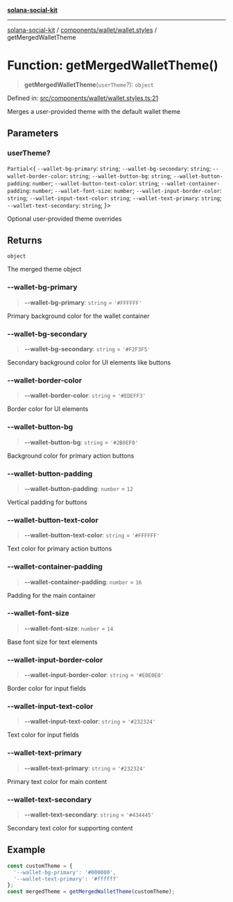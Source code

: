 [**solana-social-kit**](../../../../README.md)

***

[solana-social-kit](../../../../README.md) / [components/wallet/wallet.styles](../README.md) / getMergedWalletTheme

# Function: getMergedWalletTheme()

> **getMergedWalletTheme**(`userTheme`?): `object`

Defined in: [src/components/wallet/wallet.styles.ts:21](https://github.com/SendArcade/solana-social-starter/blob/03568260ca96ed63f77049843c721de1cb011893/src/components/wallet/wallet.styles.ts#L21)

Merges a user-provided theme with the default wallet theme

## Parameters

### userTheme?

`Partial`\<\{ `--wallet-bg-primary`: `string`; `--wallet-bg-secondary`: `string`; `--wallet-border-color`: `string`; `--wallet-button-bg`: `string`; `--wallet-button-padding`: `number`; `--wallet-button-text-color`: `string`; `--wallet-container-padding`: `number`; `--wallet-font-size`: `number`; `--wallet-input-border-color`: `string`; `--wallet-input-text-color`: `string`; `--wallet-text-primary`: `string`; `--wallet-text-secondary`: `string`; \}\>

Optional user-provided theme overrides

## Returns

`object`

The merged theme object

### --wallet-bg-primary

> **--wallet-bg-primary**: `string` = `'#FFFFFF'`

Primary background color for the wallet container

### --wallet-bg-secondary

> **--wallet-bg-secondary**: `string` = `'#F2F3F5'`

Secondary background color for UI elements like buttons

### --wallet-border-color

> **--wallet-border-color**: `string` = `'#EDEFF3'`

Border color for UI elements

### --wallet-button-bg

> **--wallet-button-bg**: `string` = `'#2B8EF0'`

Background color for primary action buttons

### --wallet-button-padding

> **--wallet-button-padding**: `number` = `12`

Vertical padding for buttons

### --wallet-button-text-color

> **--wallet-button-text-color**: `string` = `'#FFFFFF'`

Text color for primary action buttons

### --wallet-container-padding

> **--wallet-container-padding**: `number` = `16`

Padding for the main container

### --wallet-font-size

> **--wallet-font-size**: `number` = `14`

Base font size for text elements

### --wallet-input-border-color

> **--wallet-input-border-color**: `string` = `'#E0E0E0'`

Border color for input fields

### --wallet-input-text-color

> **--wallet-input-text-color**: `string` = `'#232324'`

Text color for input fields

### --wallet-text-primary

> **--wallet-text-primary**: `string` = `'#232324'`

Primary text color for main content

### --wallet-text-secondary

> **--wallet-text-secondary**: `string` = `'#434445'`

Secondary text color for supporting content

## Example

```typescript
const customTheme = {
  '--wallet-bg-primary': '#000000',
  '--wallet-text-primary': '#ffffff'
};
const mergedTheme = getMergedWalletTheme(customTheme);
```

